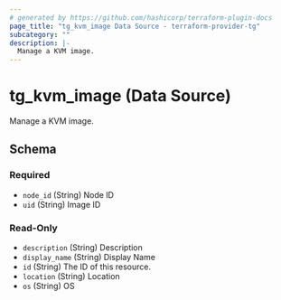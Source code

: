 ```yaml
---
# generated by https://github.com/hashicorp/terraform-plugin-docs
page_title: "tg_kvm_image Data Source - terraform-provider-tg"
subcategory: ""
description: |-
  Manage a KVM image.
---
```


# tg_kvm_image (Data Source)

Manage a KVM image.



<!-- schema generated by tfplugindocs -->
## Schema

### Required

- `node_id` (String) Node ID
- `uid` (String) Image ID

### Read-Only

- `description` (String) Description
- `display_name` (String) Display Name
- `id` (String) The ID of this resource.
- `location` (String) Location
- `os` (String) OS
